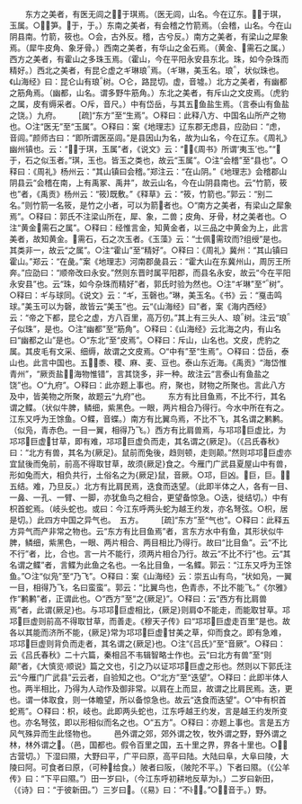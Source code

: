 <!-- { "loadSidebar": true } -->
　　东方之美者，有医无闾之于琪焉。（医无闾，山名。今在辽东。于琪，玉属。○，笋。于，于。）东南之美者，有会稽之竹箭焉。（会稽，山名。今在山阴县南。竹箭，筱也。○会，古外反。稽，古兮反。）南方之美者，有梁山之犀象焉。（犀牛皮角、象牙骨。）西南之美者，有华山之金石焉。（黄金、需石之属。）西方之美者，有霍山之多珠玉焉。（霍山，今在平阳永安县东北。珠，如今杂珠而精好。）西北之美者，有昆仑虚之ギ琳琅焉。（ギ琳，美玉名。琅，状似珠也。《山海经》曰：昆仑山有琅树。○仑，路昆切。虚，音墟。）北方之美者，有幽都之筋角焉。（幽都，山名。谓多野牛筋角。）东北之美者，有斥山之文皮焉。（虎豹之属，皮有缛采者。○斥，音尺。）中有岱岳，与其五鱼盐生焉。（言泰山有鱼盐之饶。）九府。
　　[疏]“东方”至“生焉”。○释曰：此释八方、中国名山所产之物也。○注“医无”至“玉属”。○释曰：案《地理志》辽东郡无虑县，应劭曰：“虑，音闾。”颜师古曰：“即所谓医巫闾。”是县因山为名，故为山名，今在辽东。《周礼》幽州镇也。云：“于琪，玉属”者，《说文》云：“，《周书》所谓‘夷玉’也。”“于，石之似玉者。”琪，玉也。皆玉之类也，故云“玉属”。○注“会稽”至“县也”。○释曰：《周礼》杨州云：“其山镇曰会稽。”郑注云：“在山阴。”《地理志》会稽郡山阴县云“会稽在南，上有禹冢、禹井”，故云山名，今在山阴县南也。云“竹箭，筱也”者，《禹贡》杨州云：“筱既敷。”《释草》云：“筱，竹箭也。”郭云：“别二名。”则竹箭一名筱，是竹之小者，可以为箭者也。○“南方之美者，有梁山之犀象焉”。○释曰：郭氏不注梁山所在，犀、象，二兽；皮角、牙骨，材之美者也。○注“黄金需石之属”。○释曰：经惟言金，知黄金者，以三品之中黄金为上，此言美者，故知黄金。需石，石之次玉者。《玉藻》云：“士佩需玟而组绶”是也。其类非一，故云“之属”。○注“霍山”至“精好”。○释曰：《周礼》冀州：“其山镇曰霍山。”郑云：“在彘。”案《地理志》河南郡彘县云：“霍大山在东冀州山，周厉王所奔。”应劭曰：“顺帝改曰永安。”然则东晋时属平阳郡，而县名永安，故云“今在平阳永安县”也。云“珠，如今杂珠而精好”者，郭氏时验为然也。○注“ギ琳”至“树”。○释曰：ギ与球同。《说文》云：“ギ，玉磬也。”琳，美玉名。《书》云：“戛击鸣球。”美玉可以为磬，故皆云“美玉”也。云“《山海经》曰”者，案《海内西经》云：“帝之下都，昆仑之虚，方八百里，高万仞。”其上有三头人、琅树。注云“琅子似珠”，是也。○注“幽都”至“筋角”。○释曰：《山海经》云北海之内，有山名曰“幽都之山”是也。○“东北”至“皮焉”。○释曰：斥山，山名也。文皮，虎豹之属。其皮毛有文采、细缛，故谓之文皮焉。○“中有”至“生焉”。○释曰：岱岳，泰山也。此言中国也。五：黍、稷、麻、麦、豆也。泰山东近海。《禹贡》“海岱惟青州”，“厥贡盐，海物惟错”，言其饶多，非一种。故注云“言泰山有鱼盐之饶”也。○“九府”。○释曰：此亦题上事也。府，聚也，财物之所聚也。言此八方及中，皆美物之所聚，故题云“九府”也。
　　东方有比目鱼焉，不比不行，其名谓之鲽。（状似牛脾，鳞细，紫黑色。一眼，两片相合乃得行。今水中所在有之。江东又呼为王馀鱼。○鲽，音蝶。）南方有比翼鸟焉，不比不飞，其名谓之鹣鹣。（似凫，青赤色。一目一翼，相得乃飞。）西方有比肩兽焉，与邛邛巨虚比，为邛邛巨虚甘草，即有难，邛邛巨虚负而走，其名谓之{厥足}。（《吕氏春秋》曰：“北方有兽，其名为{厥足}。鼠前而兔後，趋则顿，走则颠。”然则邛邛巨虚亦宜鼠後而兔前，前高不得取甘草，故须{厥足}食之。今雁门广武县夏屋山中有兽，形如兔而大，相负共行，土俗名之为{厥足}鼠，音厥。○邛，巨凶。巨，巨。，五结。难，乃旦反。）北方有比肩民焉，迭食而迭望。（此即半体之人，各有一目、一鼻、一孔、一臂、一脚，亦犹鱼鸟之相合，更望备惊急。○迭，徙结切。）中有枳首蛇焉。（岐头蛇也。或曰：今江东呼两头蛇为越王约发，亦名弩弦。○枳，居是切。）此四方中国之异气也。　五方。
　　[疏]“东方”至“气也”。○释曰：此释五方异气而产非常之物也。云“东方有比目鱼焉”者，言东方水中有鱼，其形状似牛脾，鳞细，紫黑色，一眼、两片相合、两目相比乃得行。故曰“比目鱼”。云“不比不行”者，比，合也。言一片不能行，须两片相合乃行。故云“不比不行”也。云“其名谓之鲽”者，言鲽为此鱼之名也。一名比目鱼，一名鲽。郭云：“江东又呼为王馀鱼。”○注“似凫”至“乃飞”。○释曰：案《山海经》云：崇五山有鸟，“状如凫，一翼一目，相得乃飞，名曰蛮蛮”。郭云：“比翼鸟也，色青赤，不比不能飞。”《尔雅》作“鹣鹣”者，正谓此也。○“西方”至“之{厥足}”。○释曰：云“西方有比肩兽焉”者，此谓{厥足}也。与邛邛巨虚相比，{厥足}则肩Φ不能走，而能取甘草。邛邛巨虚则前高不得取甘草，而善走。《穆天子传》曰“邛邛巨虚走百里”是也。故各以其能而济所不能，{厥足}常为邛邛巨虚甘美之草，仰而食之。即有急难，邛邛巨虚则背负而走者，其名谓之{厥足}也。○注“《吕氏》”至“音厥”。○释曰：云《吕氏春秋》二十六篇，秦相吕不韦辑智略士作也。云“曰北方有兽”至“则颠”者，《大慎览·顺说》篇之文也，引之乃以证邛邛巨虚之形也。然则以下郭氏注云“今雁门广武县”云云者，自验知之也。○“北方”至“迭望”。○释曰：此即半体人也。两半相比，乃得为人动作及御非常。以肩在上而显，故谓之比肩民焉。迭，更也。谓一体取食，则一体瞻望，所以备惊急也。故云“迭食而迭望”。○“中有枳首蛇焉”。○释曰：枳，岐也。此即两头蛇也，江东呼越王约发，言是越王约发所变也。亦名弩弦，即以形相似而名之也。○“五方”。○释曰：亦题上事也。言是五方风气殊异而生此怪物也。
　　邑外谓之郊，郊外谓之牧，牧外谓之野，野外谓之林，林外谓之。（邑，国都也。假令百里之国，五十里之界，界各十里也。○，古营切。）下湿曰隰，大野曰平，广平曰原，高平曰陆。大陆曰阜，大阜曰陵，大陵曰阿。可食者曰原，（可种给食。）陂者曰阪，（陂陀不平。）下者曰隰。（《公羊传》曰：“下平曰隰。”）田一岁曰，（今江东呼初耕地反草为。）二岁曰新田，（《诗》曰：“于彼新田。”）三岁曰。（《易》曰：“不，。”○，音于。）野。

